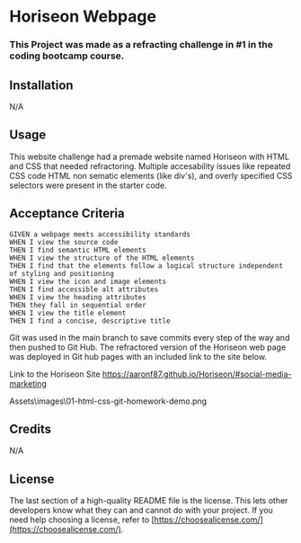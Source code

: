 # Horiseon Webpage

### This Project was made as a refracting challenge in #1 in the coding bootcamp course.  


## Installation

N/A

## Usage

This website challenge had a premade website named Horiseon with HTML and CSS that needed refractoring.  Multiple accesability issues like repeated CSS code HTML non sematic elements (like div's), and overly specified CSS selectors were present in the starter code.

## Acceptance Criteria

```
GIVEN a webpage meets accessibility standards
WHEN I view the source code
THEN I find semantic HTML elements
WHEN I view the structure of the HTML elements
THEN I find that the elements follow a logical structure independent of styling and positioning
WHEN I view the icon and image elements
THEN I find accessible alt attributes
WHEN I view the heading attributes
THEN they fall in sequential order
WHEN I view the title element
THEN I find a concise, descriptive title
```

 Git was used in the main branch to save commits every step of the way and then pushed to Git Hub.  The refractored version of the Horiseon web page was deployed in Git hub pages with an included link to the site below.
 
 Link to the Horiseon Site  https://aaronf87.github.io/Horiseon/#social-media-marketing

Assets\images\01-html-css-git-homework-demo.png

## Credits

N/A

## License

The last section of a high-quality README file is the license. This lets other developers know what they can and cannot do with your project. If you need help choosing a license, refer to [https://choosealicense.com/](https://choosealicense.com/).
